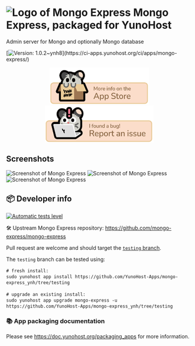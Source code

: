 <!--
N.B.: This README was automatically generated by <https://github.com/YunoHost/apps_tools/blob/main/readme_generator>
It shall NOT be edited by hand.
-->

<h1>
  <img src="https://raw.githubusercontent.com/YunoHost/apps/main/logos/mongo-express.png" width="32px" alt="Logo of Mongo Express">
  Mongo Express, packaged for YunoHost
</h1>

Admin server for Mongo and optionally Mongo database

[![Version: 1.0.2~ynh8](https://img.shields.io/badge/Version-1.0.2~ynh8-rgb(18,138,11)?style=for-the-badge)](https://ci-apps.yunohost.org/ci/apps/mongo-express/)

<div align="center">
<a href="https://apps.yunohost.org/app/mongo-express"><img height="100px" src="https://github.com/YunoHost/yunohost-artwork/raw/refs/heads/main/badges/neopossum-badges/badge_more_info_on_the_appstore.svg"/></a>
<a href="https://github.com/YunoHost-Apps/mongo-express_ynh/issues"><img height="100px" src="https://github.com/YunoHost/yunohost-artwork/raw/refs/heads/main/badges/neopossum-badges/badge_report_an_issue.svg"/></a>
</div>


## Screenshots
![Screenshot of Mongo Express](./doc/screenshots/collection-view.png)
![Screenshot of Mongo Express](./doc/screenshots/databases-view.png)
![Screenshot of Mongo Express](./doc/screenshots/document-edit.png)

## 📦 Developer info

[![Automatic tests level](https://apps.yunohost.org/badge/cilevel/mongo-express)](https://ci-apps.yunohost.org/ci/apps/mongo-express/)

🛠️ Upstream Mongo Express repository: <https://github.com/mongo-express/mongo-express>

Pull request are welcome and should target the [`testing` branch](https://github.com/YunoHost-Apps/mongo-express_ynh/tree/testing).

The `testing` branch can be tested using:
```
# fresh install:
sudo yunohost app install https://github.com/YunoHost-Apps/mongo-express_ynh/tree/testing

# upgrade an existing install:
sudo yunohost app upgrade mongo-express -u https://github.com/YunoHost-Apps/mongo-express_ynh/tree/testing
```

### 📚 App packaging documentation

Please see <https://doc.yunohost.org/packaging_apps> for more information.